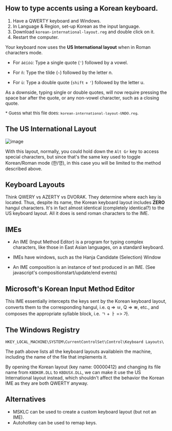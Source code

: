 ## How to type accents using a Korean keyboard.

1. Have a QWERTY keyboard and Windows.
2. In Language & Region, set-up Korean as the input language.
3. Download `korean-international-layout.reg` and double click on it.
4. Restart the computer.

 Your keyboard now uses the **US International layout** when in Roman characters mode.
 
 - For `áéíóú`: Type a single quote (`'`) followed by a vowel.
 
 - For `ñ`: Type the tilde (`~`) followed by the letter n.

 - For `ü`: Type a double quote (`shift` + `'`) followed by the letter u.

 As a downside, typing single or double quotes, will now require pressing the space bar after the quote, or any non-vowel character, such as a closing quote.


<span style="font-size:small">* Guess what this file does: `korean-international-layout-UNDO.reg`.</span>

## The US International Layout

![image](https://upload.wikimedia.org/wikipedia/commons/2/22/KB_US-International.svg)

With this layout, normally, you could hold down the `Alt Gr` key to access special characters, but since that's the same key used to toggle Korean/Roman mode (한/영), in this case you will be limited to the method described above.

## Keyboard Layouts

Think QWERY vs AZERTY vs DVORAK. They determine where each key is located. Thus, despite its name, the Korean keyboard layout includes **ZERO** hangul characters. It's in fact almost identical (completely identical?) to the US keyboard layout. All it does is send roman characters to the IME.


## IMEs

- An IME (Input Method Editor) is a program for typing complex characters, like those in East Asian languages, on a standard keyboard.

- IMEs have windows, such as the Hanja Candidate (Selection) Window

- An IME composition is an instance of text produced in an IME. (See javascript's compositionstart/update/end events)

## Microsoft's Korean Input Method Editor

This IME essentially intercepts the keys sent by the Korean keyboard layout, converts them to the corresponding hangul, i.e. q => ㅂ, Q => ㅃ, etc., and composes the appropriate syllable block, i.e. ㄱ + ㅏ => 가.

## The Windows Registry

```
HKEY_LOCAL_MACHINE\SYSTEM\CurrentControlSet\Control\Keyboard Layouts\
```

The path above lists all the keyboard layouts availablein the machine, including the name of the file that implements it.

By opening the Korean layout (key name: 00000412) and changing its file name from  `KBDKOR.DLL` to `KBDUSX.DLL`, we can make it use the US International layout instead, which shouldn't affect the behavior the Korean IME as they are both QWERTY anyway.

## Alternatives
- MSKLC can be used to create a custom keyboard layout (but not an IME).
- Autohotkey can be used to remap keys.
